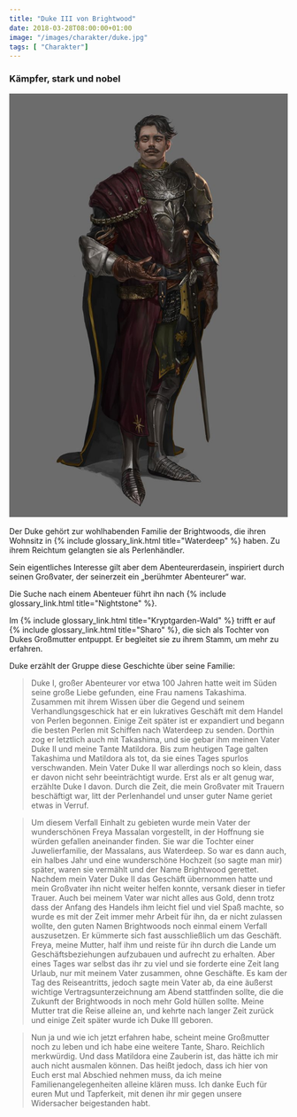 ```yaml
---
title: "Duke III von Brightwood"
date: 2018-03-28T08:00:00+01:00
image: "/images/charakter/duke.jpg"
tags: [ "Charakter"]
---
```


### Kämpfer, stark und nobel

<img
  src='/images/charakter/duke.jpg'
  class='character-image'/>

Der Duke gehört zur wohlhabenden Familie der Brightwoods, die ihren Wohnsitz in {% include
glossary_link.html title="Waterdeep" %} haben. Zu ihrem Reichtum gelangten sie als Perlenhändler.

Sein eigentliches Interesse gilt aber dem Abenteurerdasein, inspiriert durch seinen Großvater, der
seinerzeit ein „berühmter Abenteurer“ war.

Die Suche nach einem Abenteuer führt ihn nach {% include glossary_link.html title="Nightstone" %}.

Im {% include glossary_link.html title="Kryptgarden-Wald" %} trifft er auf {% include
glossary_link.html title="Sharo" %}, die sich als Tochter von Dukes Großmutter entpuppt. Er
begleitet sie zu ihrem Stamm, um mehr zu erfahren.

Duke erzählt der Gruppe diese Geschichte über seine Familie:

> Duke I, großer Abenteurer vor etwa 100 Jahren hatte weit im Süden seine große Liebe gefunden, eine
> Frau namens Takashima. Zusammen mit ihrem Wissen über die Gegend und seinem Verhandlungsgeschick
> hat er ein lukratives Geschäft mit dem Handel von Perlen begonnen. Einige Zeit später ist er
> expandiert und begann die besten Perlen mit Schiffen nach Waterdeep zu senden. Dorthin zog er
> letztlich auch mit Takashima, und sie gebar ihm meinen Vater Duke II und meine Tante Matildora.
> Bis zum heutigen Tage galten Takashima und Matildora als tot, da sie eines Tages spurlos
> verschwanden. Mein Vater Duke II war allerdings noch so klein, dass er davon nicht sehr
> beeinträchtigt wurde. Erst als er alt genug war, erzählte Duke I davon. Durch die Zeit, die mein
> Großvater mit Trauern beschäftigt war, litt der Perlenhandel und unser guter Name geriet etwas in
> Verruf.

> Um diesem Verfall Einhalt zu gebieten wurde mein Vater der wunderschönen Freya Massalan
> vorgestellt, in der Hoffnung sie würden gefallen aneinander finden. Sie war die Tochter einer
> Juwelierfamilie, der Massalans, aus Waterdeep. So war es dann auch, ein halbes Jahr und eine
> wunderschöne Hochzeit (so sagte man mir) später, waren sie vermählt und der Name Brightwood
> gerettet. Nachdem mein Vater Duke II das Geschäft übernommen hatte und mein Großvater ihn nicht
> weiter helfen konnte, versank dieser in tiefer Trauer. Auch bei meinem Vater war nicht alles aus
> Gold, denn trotz dass der Anfang des Handels ihm leicht fiel und viel Spaß machte, so wurde es mit
> der Zeit immer mehr Arbeit für ihn, da er nicht zulassen wollte, den guten Namen Brightwoods noch
> einmal einem Verfall auszusetzen. Er kümmerte sich fast ausschließlich um das Geschäft. Freya,
> meine Mutter, half ihm und reiste für ihn durch die Lande um Geschäftsbeziehungen aufzubauen und
> aufrecht zu erhalten. Aber eines Tages war selbst das ihr zu viel und sie forderte eine Zeit lang
> Urlaub, nur mit meinem Vater zusammen, ohne Geschäfte. Es kam der Tag des Reiseantritts, jedoch
> sagte mein Vater ab, da eine äußerst wichtige Vertragsunterzeichnung am Abend stattfinden sollte,
> die die Zukunft der Brightwoods in noch mehr Gold hüllen sollte. Meine Mutter trat die Reise
> alleine an, und kehrte nach langer Zeit zurück und einige Zeit später wurde ich Duke III geboren.

> Nun ja und wie ich jetzt erfahren habe, scheint meine Großmutter noch zu leben und ich habe eine
> weitere Tante, Sharo. Reichlich merkwürdig. Und dass Matildora eine Zauberin ist, das hätte ich
> mir auch nicht ausmalen können. Das heißt jedoch, dass ich hier von Euch erst mal Abschied nehmen
> muss, da ich meine Familienangelegenheiten alleine klären muss. Ich danke Euch für euren Mut und
> Tapferkeit, mit denen ihr mir gegen unsere Widersacher beigestanden habt.
